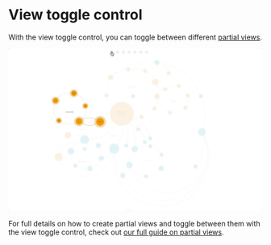 # View toggle control

With the view toggle control, you can toggle between different [partial views](/guides/partial-views.md).

![view toggle gif](/images/view-toggle.gif)

For full details on how to create partial views and toggle between them with the view toggle control, check out [our full guide on partial views](/guides/partial-views.md).



